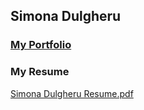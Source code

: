 
## Simona Dulgheru


### [My Portfolio](https://simonadulgheru.github.io)


### My Resume
[Simona Dulgheru Resume.pdf](https://github.com/SimonaDulgheru/simonadulgheru.github.io/files/4161062/Simona.Dulgheru.Resume.pdf)







